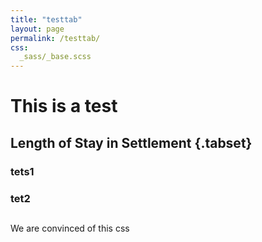 ```yaml
---
title: "testtab"
layout: page
permalink: /testtab/
css:
  _sass/_base.scss
---
```


# This is a test
## Length of Stay in Settlement {.tabset}
### tets1
### tet2

##
We are convinced of this css
